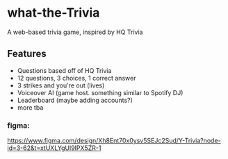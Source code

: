 # what-the-Trivia
A web-based trivia game, inspired by HQ Trivia

## Features
- Questions based off of HQ Trivia
- 12 questions, 3 choices, 1 correct answer
- 3 strikes and you're out (lives)
- Voiceover AI (game host. something similar to Spotify DJ)
- Leaderboard (maybe adding accounts?)
- more tba


### figma:
https://www.figma.com/design/Xh8Ent70x0ysv5SEJc2Sud/Y-Trivia?node-id=3-62&t=xtUXLYgUl9IPX5ZR-1